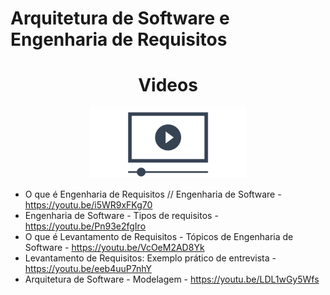 
# Arquitetura de Software e Engenharia de Requisitos

<h1 align="center">Videos</h1> 

<p align="center"><img src="data/video.jpg" width="250" height="113"  ></p>

- O que é Engenharia de Requisitos // Engenharia de Software - https://youtu.be/i5WR9xFKg70
- Engenharia de Software - Tipos de requisitos - https://youtu.be/Pn93e2fgIro
- O que é Levantamento de Requisitos - Tópicos de Engenharia de Software - https://youtu.be/VcOeM2AD8Yk
- Levantamento de Requisitos: Exemplo prático de entrevista - https://youtu.be/eeb4uuP7nhY
- Arquitetura de Software - Modelagem - https://youtu.be/LDL1wGy5Wfs
